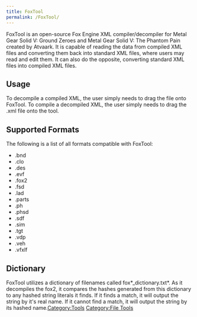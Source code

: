```yaml
---
title: FoxTool
permalink: /FoxTool/
---
```


FoxTool is an open-source Fox Engine XML compiler/decompiler for Metal
Gear Solid V: Ground Zeroes and Metal Gear Solid V: The Phantom Pain
created by Atvaark. It is capable of reading the data from compiled XML
files and converting them back into standard XML files, where users may
read and edit them. It can also do the opposite, converting standard XML
files into compiled XML files.

## Usage

To decompile a compiled XML, the user simply needs to drag the file onto
FoxTool. To compile a decompiled XML, the user simply needs to drag the
.xml file onto the tool.

## Supported Formats

The following is a list of all formats compatible with FoxTool:

  - .bnd
  - .clo
  - .des
  - .evf
  - .fox2
  - .fsd
  - .lad
  - .parts
  - .ph
  - .phsd
  - .sdf
  - .sim
  - .tgt
  - .vdp
  - .veh
  - .vfxlf

## Dictionary

FoxTool utilizes a dictionary of filenames called fox*_dictionary.txt*.
As it decompiles the fox2, it compares the hashes generated from this
dictionary to any hashed string literals it finds. If it finds a match,
it will output the string by it's real name. If it cannot find a match,
it will output the string by its hashed
name.[Category:Tools](/Category:Tools "wikilink") [Category:File
Tools](/Category:File_Tools "wikilink")